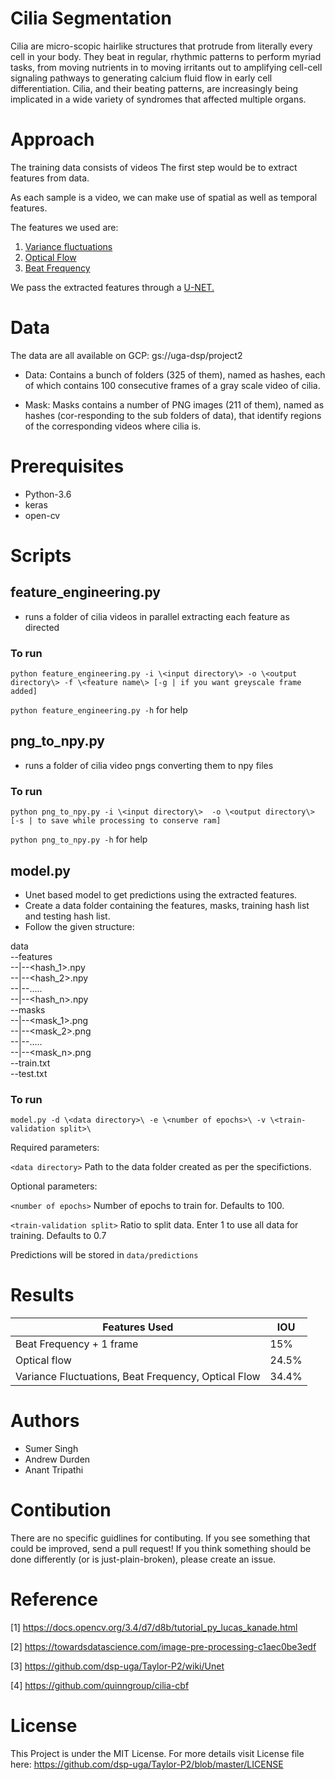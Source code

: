 # Cilia Segmentation
Cilia are micro-scopic hairlike structures that protrude from literally every cell in your body. They beat in regular, rhythmic patterns to perform myriad tasks, from moving nutrients in to moving irritants out to amplifying cell-cell signaling pathways to generating calcium fluid flow in early cell differentiation. Cilia, and their beating patterns, are increasingly being
implicated in a wide variety of syndromes that affected multiple organs.

# Approach

The training data consists of videos The first step would be to extract features from data.

As each sample is a video, we can make use of spatial as well as temporal features. 

The features we used are:
1) [Variance fluctuations](https://github.com/dsp-uga/Taylor-P2/wiki/Pixel-Variance)
2) [Optical Flow](https://github.com/dsp-uga/Taylor-P2/wiki/Optical-Flow) 
3) [Beat Frequency](https://github.com/dsp-uga/Taylor-P2/wiki/Beat-Frequency)

We pass the extracted features through a [U-NET.](https://github.com/dsp-uga/Taylor-P2/wiki/Unet)

# Data
The data are all available on GCP: gs://uga-dsp/project2

* Data: Contains a bunch of folders (325 of them), named as hashes, each of which contains 100 consecutive frames of a gray scale video of cilia.

* Mask: Masks contains a number of PNG images (211 of them), named as hashes (cor-responding to the sub folders of data), that identify regions of the corresponding videos where cilia is.

# Prerequisites
* Python-3.6
* keras
* open-cv

# Scripts
## feature_engineering.py
* runs a folder of cilia videos in parallel extracting each feature as directed
### To run
`python feature_engineering.py -i \<input directory\> -o \<output directory\> -f \<feature name\> [-g | if you want greyscale frame added]`

`python feature_engineering.py -h` for help
## png_to_npy.py
* runs a folder of cilia video pngs converting them to npy files
### To run
`python png_to_npy.py -i \<input directory\>  -o \<output directory\> [-s | to save while processing to conserve ram]`

`python png_to_npy.py -h` for help


## model.py

* Unet based model to get predictions using the extracted features. 
* Create a data folder containing the features, masks, training hash list and testing hash list.
* Follow the given structure:

data  
--features  
--|--<hash_1>.npy  
--|--<hash_2>.npy  
--|--.....  
--|--<hash_n>.npy  
--masks  
--|--<mask_1>.png  
--|--<mask_2>.png  
--|--.....  
--|--<mask_n>.png  
--train.txt  
--test.txt  

### To run
`model.py -d \<data directory>\ -e \<number of epochs>\ -v \<train-validation split>\`

Required parameters:

`<data directory>` Path to the data folder created as per the specifictions.

Optional parameters:

`<number of epochs>` Number of epochs to train for. Defaults to 100.
  
`<train-validation split>` Ratio to split data. Enter 1 to use all data for training. Defaults to 0.7

Predictions will be stored in `data/predictions`

# Results

| Features Used                                       | IOU   |
|-----------------------------------------------------|-------|
| Beat Frequency + 1 frame                            | 15%   |
| Optical flow                                        | 24.5% |
| Variance Fluctuations, Beat Frequency, Optical Flow | 34.4% |


# Authors
* Sumer Singh
* Andrew Durden
* Anant Tripathi

# Contibution
There are no specific guidlines for contibuting. If you see something that could be improved, send a pull request! If you think something should be done differently (or is just-plain-broken), please create an issue.

# Reference
[1] https://docs.opencv.org/3.4/d7/d8b/tutorial_py_lucas_kanade.html

[2] https://towardsdatascience.com/image-pre-processing-c1aec0be3edf

[3] https://github.com/dsp-uga/Taylor-P2/wiki/Unet

[4] https://github.com/quinngroup/cilia-cbf

# License

This Project is under the MIT License. For more details visit License file here: https://github.com/dsp-uga/Taylor-P2/blob/master/LICENSE
